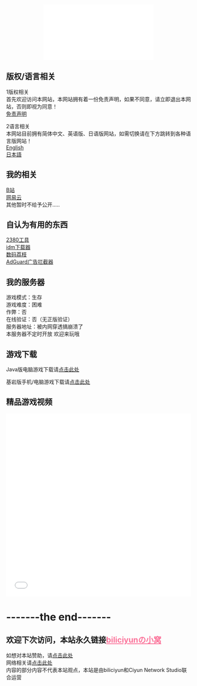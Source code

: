 ﻿
<div align="center">
  <iframe src="//music.163.com/outchain/player?type=2&id=434871406&auto=0&height=66" scrolling="no" border="0" frameborder="no" framespacing="0" allowfullscreen="true"> </iframe>
</div>

## 版权/语言相关
1版权相关<br>
首先欢迎访问本网站，本网站拥有着一份免责声明，如果不同意，请立即退出本网站，否则即视为同意！<br>
 [免责声明](http://biliciyun.cf/bqsm)<br>

2语言相关<br>
本网站目前拥有简体中文、英语版、日语版网站，如需切换请在下方跳转到各种语言版网站！<br>
 [English](https://biliciyun.cf/index-En)<br>
 [日本語](https://biliciyun.cf/index-日本語)<br>

## 我的相关
 [B站](https://space.bilibili.com/2066547841?spm_id_from=333.1007.0.0)<br>
 [网易云](http://music.163.com/m/user/home?id=4055772206)<br>
 其他暂时不给予公开.....<br>
 
## 自认为有用的东西
 [2380工具](https://biliciyun.cf/2380download)<br>
 [idm下载器](http://biliciyun.cf/idm-smlz)<br>
 [数码荔枝](http://biliciyun.cf/smlz)<br>
 [AdGuard广告拦截器](http://biliciyun.cf/AdGuard-smlz)<br>

## 我的服务器
游戏模式：生存<br>
游戏难度：困难<br>
作弊：否<br>
在线验证：否（无正版验证）<br>
服务器地址：被内网穿透搞崩溃了<br>
本服务器不定时开放
欢迎来玩哦<br>

## 游戏下载

Java版电脑游戏下载请[点击此处](http://biliciyun.cf/javagame)<br>

基岩版手机/电脑游戏下载请[点击此处](http://biliciyun.cf/jygame)<br>


## 精品游戏视频

<div align="center">
  <iframe src="//player.bilibili.com/player.html?bvid=BV1Lm4y1m7Ea&cid=137649199&page=1" allowfullscreen="allowfullscreen" width="100%" height="500" scrolling="no" frameborder="0" sandbox="allow-top-navigation allow-same-origin allow-forms allow-scripts"></iframe>
</div>

# -------the end-------
## 欢迎下次访问，本站永久链接<a href="https://biliciyun.cf" style="color: #FB7299">biliciyunの小窝</a>
如想对本站赞助，请[点击此处](http://biliciyun.cf/zanzhu)<br>
网络相关请[点击此处](http://biliciyun.cf/网络说明)<br>
内容的部分内容不代表本站观点，本站是由biliciyun和Ciyun Network Studio联合运营<br>
